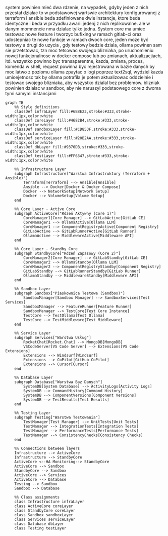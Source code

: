 
system powinien mieć dwa rdzenie, na wypadek, gdyby jeden z nich przestał działac to w podstawowej wartswie architektury konfigurowanej z terraform i ansible beda zdefiniowane dwie instancje, ktore beda identyczne i beda w przyadku awarii jedenj z nich replikowalne. ale w danym momnencie nma dzialac tylko jedna.
System core ma umiec testowac nowe feature i tworzyc bufixing w ramach gitlab-ci oraz udostepniac te nowe funkcje w ramach dwoch core, jeden moze być testowy a drugi do uzycia , gdy testowy bedzie dziala, ollama powinen sam sie przetstowac, tzn moc tetsowac swojego blizniaka, po uruchomieniu nowej funkcjonalnosc w docker compose lub po zmianach, aktualizacjiach, itd. wszystko powinno byc transaparentne, kazda, zmiana, proces, komenda w shell, request powinna byc rejestrowana w bazie danych by moc latwo z poziomu ollama zpaytac o logi poprzez text2sql, wydziel kazda umioejetnosc tak by ollama potrafila je potem aktualizowac oddzielnie i testowac swojego blizniaka, aby wszystko dzialal bez problemow. blizniak powinien dzialac w sandbox, aby nie naruszyl podstaowego core z dwoma tymi samymi instancjami


```mermaid
graph TB
    %% Style definitions
    classDef infraLayer fill:#6B8E23,stroke:#333,stroke-width:1px,color:white
    classDef coreLayer fill:#4682B4,stroke:#333,stroke-width:1px,color:white
    classDef sandboxLayer fill:#CD853F,stroke:#333,stroke-width:1px,color:white
    classDef serviceLayer fill:#20B2AA,stroke:#333,stroke-width:1px,color:white
    classDef dbLayer fill:#9370DB,stroke:#333,stroke-width:1px,color:white
    classDef testLayer fill:#FF6347,stroke:#333,stroke-width:1px,color:white
    
    %% Infrastructure Layer
    subgraph Infrastructure["Warstwa Infrastruktury (Terraform + Ansible)"]
        Terraform[Terraform] --> Ansible[Ansible]
        Ansible --> Docker[Docker & Docker Compose]
        Docker --> NetworkSetup[Network Setup]
        Docker --> VolumeSetup[Volume Setup]
    end
    
    %% Core Layer - Active Core
    subgraph ActiveCore["Rdzeń Aktywny (Core 1)"]
        CoreManager1[Core Manager] --> GitLabActive[GitLab CE]
        CoreManager1 --> OllamaActive[Ollama LLM]
        CoreManager1 --> ComponentRegistryActive[Component Registry]
        GitLabActive --> GitLabRunnerActive[GitLab Runner]
        OllamaActive --> MiddlewareActive[Middleware API]
    end
    
    %% Core Layer - Standby Core
    subgraph StandbyCore["Rdzeń Zapasowy (Core 2)"]
        CoreManager2[Core Manager] --> GitLabStandby[GitLab CE]
        CoreManager2 --> OllamaStandby[Ollama LLM]
        CoreManager2 --> ComponentRegistryStandby[Component Registry]
        GitLabStandby --> GitLabRunnerStandby[GitLab Runner]
        OllamaStandby --> MiddlewareStandby[Middleware API]
    end
    
    %% Sandbox Layer
    subgraph Sandbox["Piaskownica Testowa (Sandbox)"]
        SandboxManager[Sandbox Manager] --> SandboxServices[Test Services]
        SandboxManager --> FeatureRunner[Feature Runner]
        SandboxManager --> TestCore[Test Core Instance]
        TestCore --> TestOllama[Test Ollama]
        TestCore --> TestMiddleware[Test Middleware]
    end
    
    %% Service Layer
    subgraph Services["Warstwa Usług"]
        RocketChat[Rocket.Chat] --> MongoDB[MongoDB]
        VSCodeServer[VS Code Server] --> Extensions[VS Code Extensions]
        Extensions --> Windsurf[Windsurf]
        Extensions --> CoPilot[GitHub CoPilot]
        Extensions --> Cursor[Cursor]
    end
    
    %% Database Layer
    subgraph Database["Warstwa Baz Danych"]
        SystemDB[System Database] --> ActivityLogs[Activity Logs]
        SystemDB --> CommandHistory[Command History]
        SystemDB --> ComponentVersions[Component Versions]
        SystemDB --> TestResults[Test Results]
    end
    
    %% Testing Layer
    subgraph Testing["Warstwa Testowania"]
        TestManager[Test Manager] --> UnitTests[Unit Tests]
        TestManager --> IntegrationTests[Integration Tests]
        TestManager --> PerformanceTests[Performance Tests]
        TestManager --> ConsistencyChecks[Consistency Checks]
    end
    
    %% Connections between layers
    Infrastructure --> ActiveCore
    Infrastructure --> StandbyCore
    ActiveCore <--HA Monitoring--> StandbyCore
    ActiveCore --> Sandbox
    StandbyCore --> Sandbox
    ActiveCore --> Services
    ActiveCore --> Database
    Testing --> Sandbox
    Sandbox --> Database
    
    %% Class assignments
    class Infrastructure infraLayer
    class ActiveCore coreLayer
    class StandbyCore coreLayer
    class Sandbox sandboxLayer
    class Services serviceLayer
    class Database dbLayer
    class Testing testLayer
```